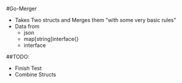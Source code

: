 #Go-Merger
* Takes Two structs and Merges them "with some very basic rules"
* Data from
  * json
  * map[string]interface{}
  * interface

##TODO:
* Finish Test
* Combine Structs
